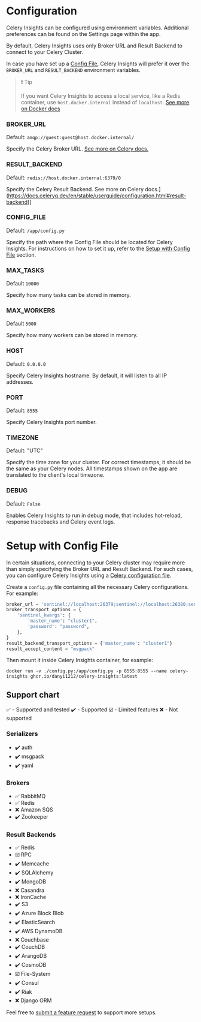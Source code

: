 # Configuration

Celery Insights can be configured using environment variables.
Additional preferences can be found on the Settings page within the app.

By default, Celery Insights uses only Broker URL and Result Backend to connect to your Celery Cluster.

In case you have set up a [Config File](#setup-with-config-file),
Celery Insights will prefer it over the `BROKER_URL` and `RESULT_BACKEND` environment variables.

> :exclamation: Tip
>
> If you want Celery Insights to access a local service, like a Redis container, use `host.docker.internal` instead
of `localhost`.
> [See more on Docker docs](https://docs.docker.com/desktop/networking/#use-cases-and-workarounds-for-all-platforms)

### BROKER_URL

Default: `amqp://guest:guest@host.docker.internal/`

Specify the Celery Broker URL.
[See more on Celery docs.](https://docs.celeryq.dev/en/stable/userguide/configuration.html#broker-url)

### RESULT_BACKEND

Default: `redis://host.docker.internal:6379/0`

Specify the Celery Result Backend.
See more on Celery docs.](https://docs.celeryq.dev/en/stable/userguide/configuration.html#result-backend)]

### CONFIG_FILE

Default: `/app/config.py`

Specify the path where the Config File should be located for Celery Insights.
For instructions on how to set it up, refer to the [Setup with Config File](#setup-with-config-file) section.

### MAX_TASKS

Default `10000`

Specify how many tasks can be stored in memory.

### MAX_WORKERS

Default `5000`

Specify how many workers can be stored in memory.

### HOST

Default: `0.0.0.0`

Specify Celery Insights hostname. By default, it will listen to all IP addresses.

### PORT

Default: `8555`

Specify Celery Insights port number.

### TIMEZONE

Default: "UTC"

Specify the time zone for your cluster.
For correct timestamps, it should be the same as your Celery nodes.
All timestamps shown on the app are translated to the client's local timezone.

### DEBUG

Default: `False`

Enables Celery Insights to run in debug mode, that includes hot-reload, response tracebacks and Celery event logs.

# Setup with Config File

In certain situations, connecting to your Celery cluster may require more than simply specifying the Broker URL and
Result Backend.
For such cases, you can configure Celery Insights
using a [Celery configuration file](https://docs.celeryq.dev/en/stable/userguide/configuration.html).

Create a `config.py` file containing all the necessary Celery configurations. For example:

```python
broker_url = 'sentinel://localhost:26379;sentinel://localhost:26380;sentinel://localhost:26381'
broker_transport_options = {
    'sentinel_kwargs': {
        'master_name': "cluster1",
        'password': "password",
    },
}
result_backend_transport_options = {'master_name': "cluster1"}
result_accept_content = "msgpack"
```

Then mount it inside Celery Insights container, for example:

```shell
docker run -v ./config.py:/app/config.py -p 8555:8555 --name celery-insights ghcr.io/danyi1212/celery-insights:latest
```

## Support chart

:white_check_mark: - Supported and tested
:heavy_check_mark: - Supported
:ballot_box_with_check: - Limited features
:x: - Not supported

### Serializers

* :heavy_check_mark: auth
* :heavy_check_mark: msgpack
* :heavy_check_mark: yaml

### Brokers

* :white_check_mark: RabbitMQ
* :white_check_mark: Redis
* :x: Amazon SQS
* :heavy_check_mark: Zookeeper

### Result Backends

* :white_check_mark: Redis
* :ballot_box_with_check: RPC
* :heavy_check_mark: Memcache
* :heavy_check_mark: SQLAlchemy
* :heavy_check_mark: MongoDB
* :x: Casandra
* :x: IronCache
* :heavy_check_mark: S3
* :heavy_check_mark: Azure Block Blob
* :heavy_check_mark: ElasticSearch
* :heavy_check_mark: AWS DynamoDB
* :x: Couchbase
* :heavy_check_mark: CouchDB
* :heavy_check_mark: ArangoDB
* :heavy_check_mark: CosmoDB
* :ballot_box_with_check: File-System
* :heavy_check_mark: Consul
* :heavy_check_mark: Riak
* :x: Django ORM

Feel free to [submit a feature request](CONTRIBUTING.md) to support more setups.

